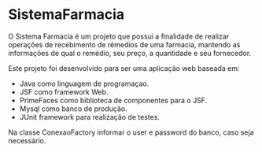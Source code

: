 # SistemaFarmacia
O Sistema Farmacia é um projeto que possui a finalidade de realizar operações de recebimento de rémedios de uma farmacia, mantendo as informações
de qual o remédio, seu preço, a quantidade e seu fornecedor.

Este projeto foi desenvolvido para ser uma aplicação web baseada em:
- Java como linguagem de programaçao.
- JSF como framework Web.
- PrimeFaces como biblioteca de componentes para o JSF.
- Mysql como banco de produção.
- JUnit framework para realização de testes.

Na classe ConexaoFactory informar o user e password do banco, caso seja necessário.
